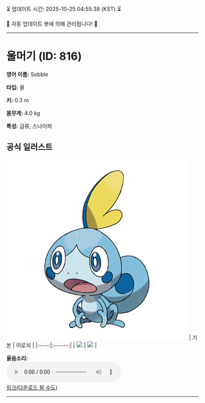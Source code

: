 
⏳ 업데이트 시간: 2025-10-25 04:55:38 (KST) ⏳

🤖 자동 업데이트 봇에 의해 관리됩니다! 🤖

---

# 울머기 (ID: 816)
**영어 이름:** Sobble

**타입:** 물

**키:** 0.3 m

**몸무게:** 4.0 kg

**특성:** 급류, 스나이퍼

## 공식 일러스트
![](https://raw.githubusercontent.com/PokeAPI/sprites/master/sprites/pokemon/other/official-artwork/816.png)
| 기본 | 이로치 |
|:----:|:------:|
| <img src="http://play.pokemonshowdown.com/sprites/ani/sobble.gif" width="200"> | <img src="http://play.pokemonshowdown.com/sprites/ani-shiny/sobble.gif" width="200"> |

**울음소리:**<br><audio controls src="https://raw.githubusercontent.com/PokeAPI/cries/main/cries/pokemon/latest/816.ogg"></audio><br> [링크(다운로드 될 수도)](https://raw.githubusercontent.com/PokeAPI/cries/main/cries/pokemon/latest/816.ogg)


---
